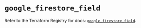 # `google_firestore_field`

Refer to the Terraform Registry for docs: [`google_firestore_field`](https://registry.terraform.io/providers/hashicorp/google-beta/5.26.0/docs/resources/google_firestore_field).
